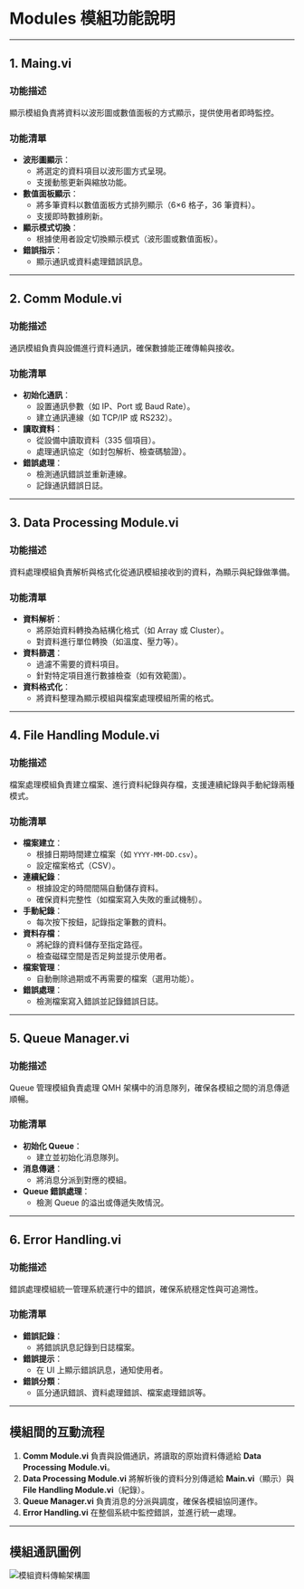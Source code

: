 # **Modules 模組功能說明**
---
## **1. Maing.vi**
### 功能描述
顯示模組負責將資料以波形圖或數值面板的方式顯示，提供使用者即時監控。

### 功能清單
- **波形圖顯示**：
  - 將選定的資料項目以波形圖方式呈現。
  - 支援動態更新與縮放功能。
- **數值面板顯示**：
  - 將多筆資料以數值面板方式排列顯示（6×6 格子，36 筆資料）。
  - 支援即時數據刷新。
- **顯示模式切換**：
  - 根據使用者設定切換顯示模式（波形圖或數值面板）。
- **錯誤指示**：
  - 顯示通訊或資料處理錯誤訊息。

---
## **2. Comm Module.vi**
### 功能描述
通訊模組負責與設備進行資料通訊，確保數據能正確傳輸與接收。

### 功能清單
- **初始化通訊**：
  - 設置通訊參數（如 IP、Port 或 Baud Rate）。
  - 建立通訊連線（如 TCP/IP 或 RS232）。
- **讀取資料**：
  - 從設備中讀取資料（335 個項目）。
  - 處理通訊協定（如封包解析、檢查碼驗證）。
- **錯誤處理**：
  - 檢測通訊錯誤並重新連線。
  - 記錄通訊錯誤日誌。

---

## **3. Data Processing Module.vi**
### 功能描述
資料處理模組負責解析與格式化從通訊模組接收到的資料，為顯示與紀錄做準備。

### 功能清單
- **資料解析**：
  - 將原始資料轉換為結構化格式（如 Array 或 Cluster）。
  - 對資料進行單位轉換（如溫度、壓力等）。
- **資料篩選**：
  - 過濾不需要的資料項目。
  - 針對特定項目進行數據檢查（如有效範圍）。
- **資料格式化**：
  - 將資料整理為顯示模組與檔案處理模組所需的格式。

---

## **4. File Handling Module.vi**
### 功能描述
檔案處理模組負責建立檔案、進行資料紀錄與存檔，支援連續紀錄與手動紀錄兩種模式。

### 功能清單
- **檔案建立**：
  - 根據日期時間建立檔案（如 `YYYY-MM-DD.csv`）。
  - 設定檔案格式（CSV）。
- **連續紀錄**：
  - 根據設定的時間間隔自動儲存資料。
  - 確保資料完整性（如檔案寫入失敗的重試機制）。
- **手動紀錄**：
  - 每次按下按鈕，記錄指定筆數的資料。
- **資料存檔**：
  - 將紀錄的資料儲存至指定路徑。
  - 檢查磁碟空間是否足夠並提示使用者。
- **檔案管理**：
  - 自動刪除過期或不再需要的檔案（選用功能）。
- **錯誤處理**：
  - 檢測檔案寫入錯誤並記錄錯誤日誌。

---

## **5. Queue Manager.vi**
### 功能描述
Queue 管理模組負責處理 QMH 架構中的消息隊列，確保各模組之間的消息傳遞順暢。

### 功能清單
- **初始化 Queue**：
  - 建立並初始化消息隊列。
- **消息傳遞**：
  - 將消息分派到對應的模組。
- **Queue 錯誤處理**：
  - 檢測 Queue 的溢出或傳遞失敗情況。

---

## **6. Error Handling.vi**
### 功能描述
錯誤處理模組統一管理系統運行中的錯誤，確保系統穩定性與可追溯性。

### 功能清單
- **錯誤記錄**：
  - 將錯誤訊息記錄到日誌檔案。
- **錯誤提示**：
  - 在 UI 上顯示錯誤訊息，通知使用者。
- **錯誤分類**：
  - 區分通訊錯誤、資料處理錯誤、檔案處理錯誤等。

---

## **模組間的互動流程**
1. **Comm Module.vi** 負責與設備通訊，將讀取的原始資料傳遞給 **Data Processing Module.vi**。
2. **Data Processing Module.vi** 將解析後的資料分別傳遞給 **Main.vi**（顯示）與 **File Handling Module.vi**（紀錄）。
3. **Queue Manager.vi** 負責消息的分派與調度，確保各模組協同運作。
4. **Error Handling.vi** 在整個系統中監控錯誤，並進行統一處理。

---
## **模組通訊圖例**
![模組資料傳輸架構圖](https://www.plantuml.com/plantuml/png/PP7FQnDH4CVlxwyOUh4zj0UB5q6fHiLBG8buylAQF3TBTj-BRtSjGWzDYLfiY88QslZ3HWkj0HkmLgM4_ZNkZ_qldE5rmsDx6NRdyvsPxynR2KAkmyZtMD1oPPjhxaDT-MqbXGnhuJDFW1Rra4l74vPabTTRZbQHR5IKfpIiDTtGvZUqLci6tVHGMqOFccwz9KKGm6N6Ba5yD4pFlYU7e_IaosRpOAwYV1-ggX5vOkcfEmSy87E-BRd5GmxtjAfZCrSw9NNR0BkWobrPO1-_RNR7nNYNouPtiTLZPBRsVYGY0LKkkIDq8Nf2ILjr6xVLivQ5J52MDT3wAWzGLGkLnZQFv7obzX38HR10GWWCe1kPw-I3jzdnosIm6syUPzE_ZCu1YulNYqtXAiJzB_71jb71_FBobNpl-G8hE6bfRHGcUzDu-Zhk3OpMbW1jYvBqrqRUwvvpoX4iND6ixi_unqwwUOg-oQGvIdeqIj-yo0vV9Pr9Sj9XT1LJINQnBDyO4kqVn5k_3ItjO2Pck--nZospxUUZIRf_QbFRUJ9-buosojHSdefxasoyRooISVEVVlY65So8bfPcVijvosaP6NSNyuKlawUHySV1lxDjvWb7o0Persc6363z6gH_XidNJ_ILZSV9JX_MAO_kCOBz-WPGSmJs1dR5-PkOLR4kxtn6Z2FDOBQ28VAz_m00)